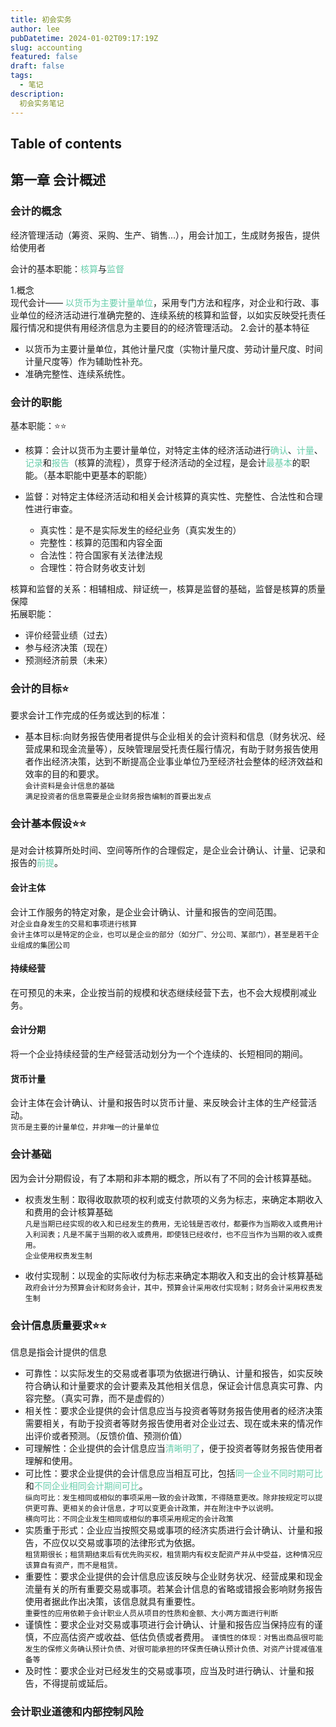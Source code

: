 ```yaml
---
title: 初会实务
author: lee
pubDatetime: 2024-01-02T09:17:19Z
slug: accounting
featured: false
draft: false
tags:
  - 笔记
description:
  初会实务笔记
---
```


## Table of contents

## 第一章 会计概述
### 会计的概念
经济管理活动（筹资、采购、生产、销售...），用会计加工，生成财务报告，提供给使用者

会计的基本职能：<font color=66CDAA>核算</font>与<font color=66CDAA>监督</font>

1.概念  
  现代会计—— <font color=66CDAA>以货币为主要计量单位</font>，采用专门方法和程序，对企业和行政、事业单位的经济活动进行准确完整的、连续系统的核算和监督，以如实反映受托责任履行情况和提供有用经济信息为主要目的的经济管理活动。 
2.会计的基本特征  
  - 以货币为主要计量单位，其他计量尺度（实物计量尺度、劳动计量尺度、时间计量尺度等）作为辅助性补充。  
  - 准确完整性、连续系统性。  

### 会计的职能 
基本职能：⭐⭐
- 核算：会计以货币为主要计量单位，对特定主体的经济活动进行<font color=66CDAA>确认</font>、<font color=66CDAA>计量</font>、<font color=66CDAA>记录</font>和<font color=66CDAA>报告</font>（核算的流程），贯穿于经济活动的全过程，是会计<font color=66CDAA>最基本</font>的职能。（基本职能中更基本的职能）

- 监督：对特定主体经济活动和相关会计核算的真实性、完整性、合法性和合理性进行审查。
  - 真实性：是不是实际发生的经纪业务（真实发生的）
  - 完整性：核算的范围和内容全面
  - 合法性：符合国家有关法律法规
  - 合理性：符合财务收支计划

核算和监督的关系：相辅相成、辩证统一，核算是监督的基础，监督是核算的质量保障  
拓展职能：
- 评价经营业绩（过去）
- 参与经济决策（现在）
- 预测经济前景（未来）

### 会计的目标⭐
要求会计工作完成的任务或达到的标准：
- 基本目标:向财务报告使用者提供与企业相关的会计资料和信息（财务状况、经营成果和现金流量等），反映管理层受托责任履行情况，有助于财务报告使用者作出经济决策，达到不断提高企业事业单位乃至经济社会整体的经济效益和效率的目的和要求。\
`会计资料是会计信息的基础` \
`满足投资者的信息需要是企业财务报告编制的首要出发点`

### 会计基本假设⭐⭐
是对会计核算所处时间、空间等所作的合理假定，是企业会计确认、计量、记录和报告的<font color=66CDAA>前提</font>。
#### 会计主体
会计工作服务的特定对象，是企业会计确认、计量和报告的空间范围。\
`对企业自身发生的交易和事项进行核算`\
`会计主体可以是特定的企业，也可以是企业的部分（如分厂、分公司、某部门），甚至是若干企业组成的集团公司`
#### 持续经营
在可预见的未来，企业按当前的规模和状态继续经营下去，也不会大规模削减业务。

#### 会计分期
将一个企业持续经营的生产经营活动划分为一个个连续的、长短相同的期间。

#### 货币计量
会计主体在会计确认、计量和报告时以货币计量、来反映会计主体的生产经营活动。\
`货币是主要的计量单位，并非唯一的计量单位` 

### 会计基础
因为会计分期假设，有了本期和非本期的概念，所以有了不同的会计核算基础。
- 权责发生制：取得收取款项的权利或支付款项的义务为标志，来确定本期收入和费用的会计核算基础\
  `凡是当期已经实现的收入和已经发生的费用，无论钱是否收付，都要作为当期收入或费用计入利润表；凡是不属于当期的收入或费用，即使钱已经收付，也不应当作为当期的收入或费用。`\
  `企业使用权责发生制`

- 收付实现制：以现金的实际收付为标志来确定本期收入和支出的会计核算基础
  `政府会计分为预算会计和财务会计，其中，预算会计采用收付实现制；财务会计采用权责发生制 `

### 会计信息质量要求⭐⭐
信息是指会计提供的信息
- 可靠性：以实际发生的交易或者事项为依据进行确认、计量和报告，如实反映符合确认和计量要求的会计要素及其他相关信息，保证会计信息真实可靠、内容完整。（真实可靠，而不是虚假的）
- 相关性：要求企业提供的会计信息应当与投资者等财务报告使用者的经济决策需要相关，有助于投资者等财务报告使用者对企业过去、现在或未来的情况作出评价或者预测。（反馈价值、预测价值）
- 可理解性：企业提供的会计信息应当<font color=66CDAA>清晰明了</font>，便于投资者等财务报告使用者理解和使用。
- 可比性：要求企业提供的会计信息应当相互可比，包括<font color=66CDAA>同一企业不同时期可比</font>和<font color=66CDAA>不同企业相同会计期间可比</font>。  
`纵向可比：发生相同或相似的事项采用一致的会计政策，不得随意更改。除非按规定可以提供更可靠、更相关的会计信息，才可以变更会计政策，并在附注中予以说明。`  
`横向可比：不同企业发生相同或相似的事项采用规定的会计政策`
- 实质重于形式：企业应当按照交易或事项的经济实质进行会计确认、计量和报告，不应仅以交易或事项的法律形式为依据。  
`租赁期很长；租赁期结束后有优先购买权，租赁期内有权支配资产并从中受益，这种情况应该算自有资产，而不是租赁。`
- 重要性：要求企业提供的会计信息应该反映与企业财务状况、经营成果和现金流量有关的所有重要交易或事项。若某会计信息的省略或错报会影响财务报告使用者据此作出决策，该信息就具有重要性。  
`重要性的应用依赖于会计职业人员从项目的性质和金额、大小两方面进行判断`
- 谨慎性：要求企业对交易或事项进行会计确认、计量和报告应当保持应有的谨慎，不应高估资产或收益、低估负债或者费用。
`谨慎性的体现：对售出商品很可能发生的保修义务确认预计负债、对很可能承担的环保责任确认预计负债、对资产计提减值准备等`
- 及时性：要求企业对已经发生的交易或事项，应当及时进行确认、计量和报告，不得提前或延后。

### 会计职业道德和内部控制风险

